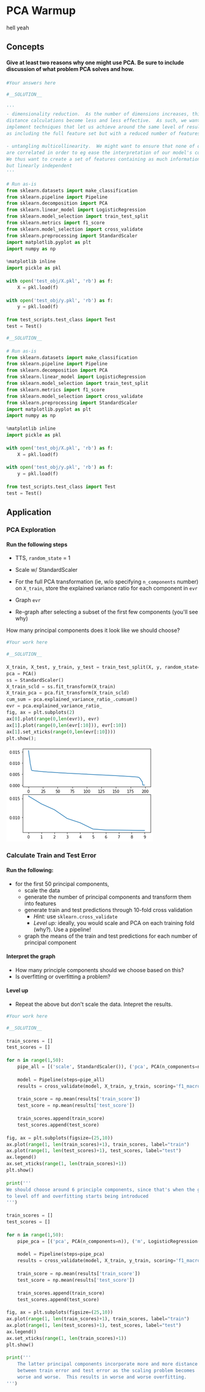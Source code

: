 # PCA Warmup
hell yeah

## Concepts

#### Give at least two reasons why one might use PCA.  Be sure to include discussion of what problem PCA solves and how.


```python
#Your answers here
```


```python
#__SOLUTION__

'''
- dimensionality reduction.  As the number of dimensions increases, things like
distance calculations become less and less effective.  As such, we want to 
implement techniques that let us achieve around the same level of results
as including the full feature set but with a reduced number of features.

- untangling multicollinearity.  We might want to ensure that none of our features
are correlated in order to eg ease the interpretation of our model's coefficients.  
We thus want to create a set of features containing as much information as possible
but linearly independent
'''
```


```python
# Run as-is
from sklearn.datasets import make_classification
from sklearn.pipeline import Pipeline
from sklearn.decomposition import PCA
from sklearn.linear_model import LogisticRegression
from sklearn.model_selection import train_test_split
from sklearn.metrics import f1_score
from sklearn.model_selection import cross_validate
from sklearn.preprocessing import StandardScaler
import matplotlib.pyplot as plt
import numpy as np

%matplotlib inline
import pickle as pkl

with open('test_obj/X.pkl', 'rb') as f:
    X = pkl.load(f)

with open('test_obj/y.pkl', 'rb') as f:
    y = pkl.load(f)  

from test_scripts.test_class import Test
test = Test()
```


```python
#__SOLUTION__

# Run as-is
from sklearn.datasets import make_classification
from sklearn.pipeline import Pipeline
from sklearn.decomposition import PCA
from sklearn.linear_model import LogisticRegression
from sklearn.model_selection import train_test_split
from sklearn.metrics import f1_score
from sklearn.model_selection import cross_validate
from sklearn.preprocessing import StandardScaler
import matplotlib.pyplot as plt
import numpy as np

%matplotlib inline
import pickle as pkl

with open('test_obj/X.pkl', 'rb') as f:
    X = pkl.load(f)

with open('test_obj/y.pkl', 'rb') as f:
    y = pkl.load(f)  

from test_scripts.test_class import Test
test = Test()
```

## Application

### PCA Exploration

#### Run the following steps
- TTS, `random_state` = 1

- Scale w/ StandardScaler

- For the full PCA transformation (ie, w/o specifying `n_components` number)
on `X_train`, store the explained variance ratio for each component 
in `evr`

- Graph `evr`

- Re-graph after selecting a subset of the first few components (you'll see why)

How many principal components does it look like we should choose?


```python
#Your work here
```


```python
#__SOLUTION__

X_train, X_test, y_train, y_test = train_test_split(X, y, random_state=1)
pca = PCA()
ss = StandardScaler()
X_train_scld = ss.fit_transform(X_train)
X_train_pca = pca.fit_transform(X_train_scld)
cum_sum = pca.explained_variance_ratio_.cumsum()
evr = pca.explained_variance_ratio_
fig, ax = plt.subplots(2)
ax[0].plot(range(0,len(evr)), evr)
ax[1].plot(range(0,len(evr[:10])), evr[:10])
ax[1].set_xticks(range(0,len(evr[:10])))
plt.show();
```


![png](index_files/index_7_0.png)


### Calculate Train and Test Error

#### Run the following:
- for the first 50 principal components,
  - scale the data
  - generate the number of principal components and transform them into features
  - generate train and test predictions through 10-fold cross validation
    - *Hint:* use `sklearn.cross_validate`
    - *Level up:* ideally, you would scale and PCA on each training fold (why?).  Use a pipeline!
  - graph the means of the train and test predictions for each number of principal component

#### Interpret the graph  
- How many principle components should we choose based on this?
- Is overfitting or overfitting a problem?

#### Level up
- Repeat the above but don't scale the data.  Intepret the results.


```python
#Your work here
```


```python
#__SOLUTION__

train_scores = []
test_scores = []

for n in range(1,50):
    pipe_all = [('scale', StandardScaler()), ('pca', PCA(n_components=n)), ('m', LogisticRegression())]

    model = Pipeline(steps=pipe_all)
    results = cross_validate(model, X_train, y_train, scoring='f1_macro', cv=10, return_train_score=True, )

    train_score = np.mean(results['train_score'])
    test_score = np.mean(results['test_score'])
    
    train_scores.append(train_score)
    test_scores.append(test_score)

fig, ax = plt.subplots(figsize=(25,10))
ax.plot(range(1, len(train_scores)+1), train_scores, label="train")
ax.plot(range(1, len(test_scores)+1), test_scores, label="test")
ax.legend()
ax.set_xticks(range(1, len(train_scores)+1))
plt.show()

print('''
We should choose around 6 principle components, since that's when the gains in f1_score start
to level off and overfitting starts being introduced 
''')

train_scores = []
test_scores = []

for n in range(1,50):
    pipe_pca = [('pca', PCA(n_components=n)), ('m', LogisticRegression())]

    model = Pipeline(steps=pipe_pca)
    results = cross_validate(model, X_train, y_train, scoring='f1_macro', cv=10, return_train_score=True, )

    train_score = np.mean(results['train_score'])
    test_score = np.mean(results['test_score'])
    
    train_scores.append(train_score)
    test_scores.append(test_score)

fig, ax = plt.subplots(figsize=(25,10))
ax.plot(range(1, len(train_scores)+1), train_scores, label="train")
ax.plot(range(1, len(test_scores)+1), test_scores, label="test")
ax.legend()
ax.set_xticks(range(1, len(train_scores)+1))
plt.show()

print('''
    The latter principal components incorporate more and more distance 
    between train error and test error as the scaling problem becomes
    worse and worse.  This results in worse and worse overfitting.
''')
```
